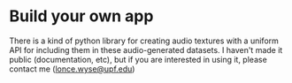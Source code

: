 
# Build your own app

There is a kind of python library for creating audio textures with a uniform API for including them in these audio-generated datasets. I haven't made it public (documentation, etc), but if you are interested in using it, please contact me (lonce.wyse@upf.edu)